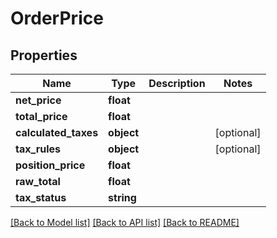 # OrderPrice

## Properties
Name | Type | Description | Notes
------------ | ------------- | ------------- | -------------
**net_price** | **float** |  | 
**total_price** | **float** |  | 
**calculated_taxes** | **object** |  | [optional] 
**tax_rules** | **object** |  | [optional] 
**position_price** | **float** |  | 
**raw_total** | **float** |  | 
**tax_status** | **string** |  | 

[[Back to Model list]](../../README.md#documentation-for-models) [[Back to API list]](../../README.md#documentation-for-api-endpoints) [[Back to README]](../../README.md)

